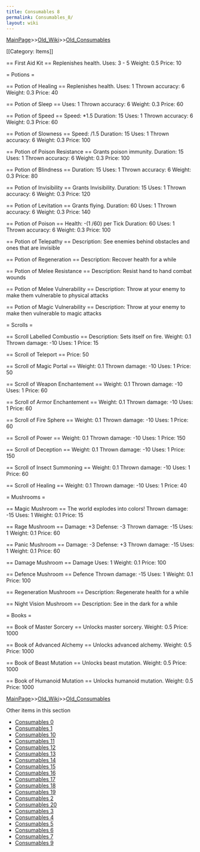 ```yaml
---
title: Consumables 8
permalink: Consumables_8/
layout: wiki
---
```


[MainPage](/keeperrl_wiki/ "wikilink")>>[Old_Wiki](/keeperrl_wiki/Old_Wiki "wikilink")>>[Old_Consumables](/keeperrl_wiki/Old_Consumables "wikilink")

[[Category: Items]]

== First Aid Kit ==
 Replenishes health.
 Uses: 3 - 5
 Weight: 0.5
 Price: 10

= Potions =

== Potion of Healing ==
 Replenishes health.
 Uses: 1
 Thrown accuracy: 6
 Weight: 0.3
 Price: 40

== Potion of Sleep ==
 Uses: 1
 Thrown accuracy: 6
 Weight: 0.3
 Price: 60

== Potion of Speed ==
 Speed: *1.5
 Duration: 15
 Uses: 1
 Thrown accuracy: 6
 Weight: 0.3
 Price: 60

== Potion of Slowness ==
 Speed: /1.5
 Duration: 15
 Uses: 1
 Thrown accuracy: 6
 Weight: 0.3
 Price: 100

== Potion of Poison Resistance ==
 Grants poison immunity.
 Duration: 15
 Uses: 1
 Thrown accuracy: 6
 Weight: 0.3
 Price: 100

== Potion of Blindness ==
 Duration: 15
 Uses: 1
 Thrown accuracy: 6
 Weight: 0.3
 Price: 80

== Potion of Invisibility ==
 Grants Invisibility.
 Duration: 15
 Uses: 1
 Thrown accuracy: 6
 Weight: 0.3
 Price: 120

== Potion of Levitation ==
 Grants flying.
 Duration: 60
 Uses: 1
 Thrown accuracy: 6
 Weight: 0.3
 Price: 140

== Potion of Poison ==
 Health: -(1 /60) per Tick
 Duration: 60
 Uses: 1
 Thrown accuracy: 6
 Weight: 0.3
 Price: 100

== Potion of Telepathy ==
 Description: See enemies behind obstacles and ones that are invisible

== Potion of Regeneration ==
 Description: Recover health for a while

== Potion of Melee Resistance ==
 Description: Resist hand to hand combat wounds

== Potion of Melee Vulnerability ==
 Description: Throw at your enemy to make them vulnerable to physical attacks

== Potion of Magic Vulnerability ==
 Description: Throw at your enemy to make then vulnerable to magic attacks

= Scrolls =

== Scroll Labelled Combustio ==
 Description: Sets itself on fire.
 Weight: 0.1
 Thrown damage: -10
 Uses: 1
 Price: 15

== Scroll of Teleport ==
 Price: 50

== Scroll of Magic Portal ==
 Weight: 0.1
 Thrown damage: -10
 Uses: 1
 Price: 50

== Scroll of Weapon Enchantement ==
 Weight: 0.1
 Thrown damage: -10
 Uses: 1
 Price: 60

== Scroll of Armor Enchantement ==
 Weight: 0.1
 Thrown damage: -10
 Uses: 1
 Price: 60

== Scroll of Fire Sphere ==
 Weight: 0.1
 Thrown damage: -10
 Uses: 1
 Price: 60

== Scroll of Power ==
 Weight: 0.1
 Thrown damage: -10
 Uses: 1
 Price: 150

== Scroll of Deception ==
 Weight: 0.1
 Thrown damage: -10
 Uses: 1
 Price: 150

== Scroll of Insect Summoning ==
 Weight: 0.1
 Thrown damage: -10
 Uses: 1
 Price: 60

== Scroll of Healing ==
 Weight: 0.1
 Thrown damage: -10
 Uses: 1
 Price: 40

= Mushrooms =

== Magic Mushroom ==
 The world explodes into colors!
 Thrown damage: -15
 Uses: 1
 Weight: 0.1
 Price: 15

== Rage Mushroom ==
 Damage: +3
 Defense: -3
 Thrown damage: -15
 Uses: 1
 Weight: 0.1
 Price: 60

== Panic Mushroom ==
 Damage: -3
 Defense: +3
 Thrown damage: -15
 Uses: 1
 Weight: 0.1
 Price: 60

== Damage Mushroom ==
 Damage
 Uses: 1
 Weight: 0.1
 Price: 100

== Defence Mushroom ==
 Defence
 Thrown damage: -15
 Uses: 1
 Weight: 0.1
 Price: 100

== Regeneration Mushroom ==
 Description: Regenerate health for a while

== Night Vision Mushroom ==
 Description: See in the dark for a while

= Books =

== Book of Master Sorcery ==
 Unlocks master sorcery.
 Weight: 0.5
 Price: 1000

== Book of Advanced Alchemy ==
 Unlocks advanced alchemy.
 Weight: 0.5
 Price: 1000

== Book of Beast Mutation ==
 Unlocks beast mutation.
 Weight: 0.5
 Price: 1000

== Book of Humanoid Mutation ==
 Unlocks humanoid mutation.
 Weight: 0.5
 Price: 1000

[MainPage](/keeperrl_wiki/ "wikilink")>>[Old_Wiki](/keeperrl_wiki/Old_Wiki "wikilink")>>[Old_Consumables](/keeperrl_wiki/Old_Consumables "wikilink")

Other items in this section
-    [Consumables 0](/keeperrl_wiki/Consumables_0 "wikilink")
-    [Consumables 1](/keeperrl_wiki/Consumables_1 "wikilink")
-    [Consumables 10](/keeperrl_wiki/Consumables_10 "wikilink")
-    [Consumables 11](/keeperrl_wiki/Consumables_11 "wikilink")
-    [Consumables 12](/keeperrl_wiki/Consumables_12 "wikilink")
-    [Consumables 13](/keeperrl_wiki/Consumables_13 "wikilink")
-    [Consumables 14](/keeperrl_wiki/Consumables_14 "wikilink")
-    [Consumables 15](/keeperrl_wiki/Consumables_15 "wikilink")
-    [Consumables 16](/keeperrl_wiki/Consumables_16 "wikilink")
-    [Consumables 17](/keeperrl_wiki/Consumables_17 "wikilink")
-    [Consumables 18](/keeperrl_wiki/Consumables_18 "wikilink")
-    [Consumables 19](/keeperrl_wiki/Consumables_19 "wikilink")
-    [Consumables 2](/keeperrl_wiki/Consumables_2 "wikilink")
-    [Consumables 20](/keeperrl_wiki/Consumables_20 "wikilink")
-    [Consumables 3](/keeperrl_wiki/Consumables_3 "wikilink")
-    [Consumables 4](/keeperrl_wiki/Consumables_4 "wikilink")
-    [Consumables 5](/keeperrl_wiki/Consumables_5 "wikilink")
-    [Consumables 6](/keeperrl_wiki/Consumables_6 "wikilink")
-    [Consumables 7](/keeperrl_wiki/Consumables_7 "wikilink")
-    [Consumables 9](/keeperrl_wiki/Consumables_9 "wikilink")
